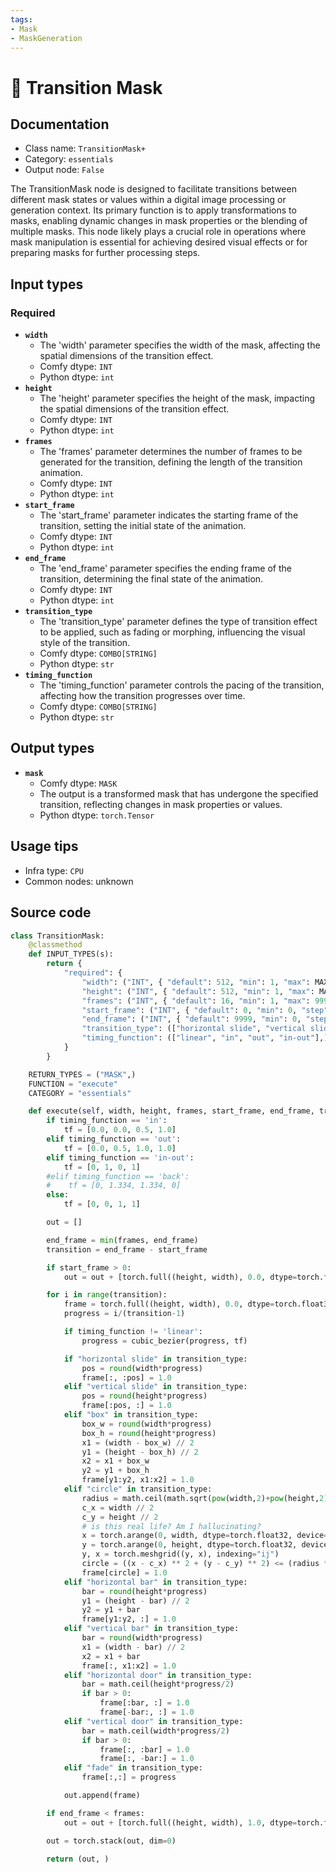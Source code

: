 ```yaml
---
tags:
- Mask
- MaskGeneration
---
```


# 🔧 Transition Mask
## Documentation
- Class name: `TransitionMask+`
- Category: `essentials`
- Output node: `False`

The TransitionMask node is designed to facilitate transitions between different mask states or values within a digital image processing or generation context. Its primary function is to apply transformations to masks, enabling dynamic changes in mask properties or the blending of multiple masks. This node likely plays a crucial role in operations where mask manipulation is essential for achieving desired visual effects or for preparing masks for further processing steps.
## Input types
### Required
- **`width`**
    - The 'width' parameter specifies the width of the mask, affecting the spatial dimensions of the transition effect.
    - Comfy dtype: `INT`
    - Python dtype: `int`
- **`height`**
    - The 'height' parameter specifies the height of the mask, impacting the spatial dimensions of the transition effect.
    - Comfy dtype: `INT`
    - Python dtype: `int`
- **`frames`**
    - The 'frames' parameter determines the number of frames to be generated for the transition, defining the length of the transition animation.
    - Comfy dtype: `INT`
    - Python dtype: `int`
- **`start_frame`**
    - The 'start_frame' parameter indicates the starting frame of the transition, setting the initial state of the animation.
    - Comfy dtype: `INT`
    - Python dtype: `int`
- **`end_frame`**
    - The 'end_frame' parameter specifies the ending frame of the transition, determining the final state of the animation.
    - Comfy dtype: `INT`
    - Python dtype: `int`
- **`transition_type`**
    - The 'transition_type' parameter defines the type of transition effect to be applied, such as fading or morphing, influencing the visual style of the transition.
    - Comfy dtype: `COMBO[STRING]`
    - Python dtype: `str`
- **`timing_function`**
    - The 'timing_function' parameter controls the pacing of the transition, affecting how the transition progresses over time.
    - Comfy dtype: `COMBO[STRING]`
    - Python dtype: `str`
## Output types
- **`mask`**
    - Comfy dtype: `MASK`
    - The output is a transformed mask that has undergone the specified transition, reflecting changes in mask properties or values.
    - Python dtype: `torch.Tensor`
## Usage tips
- Infra type: `CPU`
- Common nodes: unknown


## Source code
```python
class TransitionMask:
    @classmethod
    def INPUT_TYPES(s):
        return {
            "required": {
                "width": ("INT", { "default": 512, "min": 1, "max": MAX_RESOLUTION, "step": 1, }),
                "height": ("INT", { "default": 512, "min": 1, "max": MAX_RESOLUTION, "step": 1, }),
                "frames": ("INT", { "default": 16, "min": 1, "max": 9999, "step": 1, }),
                "start_frame": ("INT", { "default": 0, "min": 0, "step": 1, }),
                "end_frame": ("INT", { "default": 9999, "min": 0, "step": 1, }),
                "transition_type": (["horizontal slide", "vertical slide", "horizontal bar", "vertical bar", "center box", "horizontal door", "vertical door", "circle", "fade"],),
                "timing_function": (["linear", "in", "out", "in-out"],)
            }
        }

    RETURN_TYPES = ("MASK",)
    FUNCTION = "execute"
    CATEGORY = "essentials"

    def execute(self, width, height, frames, start_frame, end_frame, transition_type, timing_function):
        if timing_function == 'in':
            tf = [0.0, 0.0, 0.5, 1.0]
        elif timing_function == 'out':
            tf = [0.0, 0.5, 1.0, 1.0]
        elif timing_function == 'in-out':
            tf = [0, 1, 0, 1]
        #elif timing_function == 'back':
        #    tf = [0, 1.334, 1.334, 0]
        else:
            tf = [0, 0, 1, 1]

        out = []

        end_frame = min(frames, end_frame)
        transition = end_frame - start_frame

        if start_frame > 0:
            out = out + [torch.full((height, width), 0.0, dtype=torch.float32, device="cpu")] * start_frame

        for i in range(transition):
            frame = torch.full((height, width), 0.0, dtype=torch.float32, device="cpu")
            progress = i/(transition-1)

            if timing_function != 'linear':
                progress = cubic_bezier(progress, tf)

            if "horizontal slide" in transition_type:
                pos = round(width*progress)
                frame[:, :pos] = 1.0
            elif "vertical slide" in transition_type:
                pos = round(height*progress)
                frame[:pos, :] = 1.0
            elif "box" in transition_type:
                box_w = round(width*progress)
                box_h = round(height*progress)
                x1 = (width - box_w) // 2
                y1 = (height - box_h) // 2
                x2 = x1 + box_w
                y2 = y1 + box_h
                frame[y1:y2, x1:x2] = 1.0
            elif "circle" in transition_type:
                radius = math.ceil(math.sqrt(pow(width,2)+pow(height,2))*progress/2)
                c_x = width // 2
                c_y = height // 2
                # is this real life? Am I hallucinating?
                x = torch.arange(0, width, dtype=torch.float32, device="cpu")
                y = torch.arange(0, height, dtype=torch.float32, device="cpu")
                y, x = torch.meshgrid((y, x), indexing="ij")
                circle = ((x - c_x) ** 2 + (y - c_y) ** 2) <= (radius ** 2)
                frame[circle] = 1.0
            elif "horizontal bar" in transition_type:
                bar = round(height*progress)
                y1 = (height - bar) // 2
                y2 = y1 + bar
                frame[y1:y2, :] = 1.0
            elif "vertical bar" in transition_type:
                bar = round(width*progress)
                x1 = (width - bar) // 2
                x2 = x1 + bar
                frame[:, x1:x2] = 1.0
            elif "horizontal door" in transition_type:
                bar = math.ceil(height*progress/2)
                if bar > 0:
                    frame[:bar, :] = 1.0
                    frame[-bar:, :] = 1.0
            elif "vertical door" in transition_type:
                bar = math.ceil(width*progress/2)
                if bar > 0:
                    frame[:, :bar] = 1.0
                    frame[:, -bar:] = 1.0
            elif "fade" in transition_type:
                frame[:,:] = progress

            out.append(frame)

        if end_frame < frames:
            out = out + [torch.full((height, width), 1.0, dtype=torch.float32, device="cpu")] * (frames - end_frame)

        out = torch.stack(out, dim=0)

        return (out, )

```
